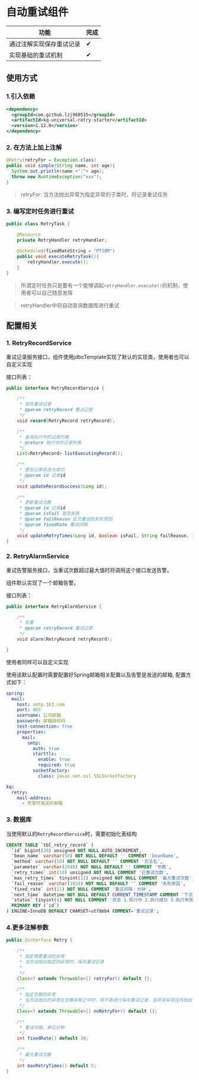# 自动重试组件

| 功能                     | 完成 |
| ------------------------ | ---- |
| 通过注解实现保存重试记录 | ✔    |
| 实现基础的重试机制       | ✔    |

## 使用方式

### 1.引入依赖

```xml
<dependency>
  <groupId>com.github.lzj960515</groupId>
  <artifactId>kq-universal-retry-starter</artifactId>
  <version>1.12.0</version>
</dependency>
```

### 2. 在方法上加上注解

```java
@Retry(retryFor = Exception.class)
public void simple(String name, int age){
  System.out.println(name +":"+ age);
  throw new RuntimeException("xxx");
}
```

> retryFor: 当方法抛出异常为指定异常的子类时，将记录重试任务

### 3. 编写定时任务进行重试

```java
public class RetryTask {

    @Resource
    private RetryHandler retryHandler;
    
    @Scheduled(fixedRateString = "PT10M")
    public void executeRetryTask(){
        retryHandler.execute();
    }
}
```
> 所谓定时任务只是要有一个能够调起`retryHandler.execute()`的机制，使用者可以自己随意发挥

> retryHandler中将自动查询数据库进行重试

## 配置相关

### 1. RetryRecordService

重试记录服务接口，组件使用jdbcTemplate实现了默认的实现类，使用者也可以自定义实现

接口列表：

```java
public interface RetryRecordService {

    /**
     * 保存重试记录
     * @param retryRecord 重试记录
     */
    void record(RetryRecord retryRecord);

    /**
     * 查询执行中的记录列表
     * @return 执行中的记录列表
     */
    List<RetryRecord> listExecutingRecord();

    /**
     * 更加记录状态为成功
     * @param id 记录id
     */
    void updateRecordSuccess(Long id);

    /**
     * 更新重试次数
     * @param id 记录id
     * @param isFail 是否失败
     * @param failReason 此次重试的失败原因
     * @param fixedRate 重试间隔
     */
    void updateRetryTimes(Long id, boolean isFail, String failReason, int fixedRate);
}
```

### 2. RetryAlarmService

重试告警服务接口，当重试次数超过最大值时将调用这个接口发送告警。

组件默认实现了一个邮箱告警。

接口列表：

```java
public interface RetryAlarmService {

    /**
     * 告警
     * @param retryRecord 重试记录
     */
    void alarm(RetryRecord retryRecord);

}
```
使用者同样可以自定义实现

使用该默认配置时需要配置好Spring邮箱相关配置以及告警是发送的邮箱, 配置方式如下：
```yaml
spring:
  mail:
    host: smtp.163.com
    port: 465
    username: 公司邮箱
    password: 邮箱授权码
    test-connection: true
    properties:
      mail:
        smtp:
          auth: true
          starttls:
            enable: true
            required: true
          socketFactory:
            class: javax.net.ssl.SSLSocketFactory

kq:
  retry:
    mail-address:
      - 告警时发送的邮箱
```

### 3. 数据库

当使用默认的`RetryRecordService`时，需要初始化表结构

```sql
CREATE TABLE `tbl_retry_record` (
  `id` bigint(20) unsigned NOT NULL AUTO_INCREMENT,
  `bean_name` varchar(50) NOT NULL DEFAULT '' COMMENT 'beanName',
  `method` varchar(50) NOT NULL DEFAULT '' COMMENT '方法名',
  `parameter` varchar(2048) NOT NULL DEFAULT '' COMMENT '参数',
  `retry_times` int(10) unsigned NOT NULL COMMENT '已重试次数',
  `max_retry_times` tinyint(11) unsigned NOT NULL COMMENT '最大重试次数',
  `fail_reason` varchar(1024) NOT NULL DEFAULT '' COMMENT '失败原因',
  `fixed_rate` int(11) NOT NULL COMMENT '重试间隔：分钟',
  `next_time` datetime NOT NULL DEFAULT CURRENT_TIMESTAMP COMMENT '下次执行时间',
  `status` tinyint(4) NOT NULL COMMENT '状态 1.执行中 2.执行成功 3.执行失败',
  PRIMARY KEY (`id`)
) ENGINE=InnoDB DEFAULT CHARSET=utf8mb4 COMMENT='重试记录';
```

### 4.更多注解参数

```java
public @interface Retry {

    /**
     * 指定需要重试的异常
     * 当方法抛出指定的异常时，保存重试记录
     *
     */
    Class<? extends Throwable>[] retryFor() default {};

    /**
     * 指定忽略的异常
     * 当方法抛出的异常在忽略异常之中时，将不再进行保存重试记录，会将该异常往外抛出
     */
    Class<? extends Throwable>[] noRetryFor() default {};

    /**
     * 重试间隔，单位分钟
     */
    int fixedRate() default 10;

    /**
     * 最大重试次数
     */
    int maxRetryTimes() default 5;
}
```